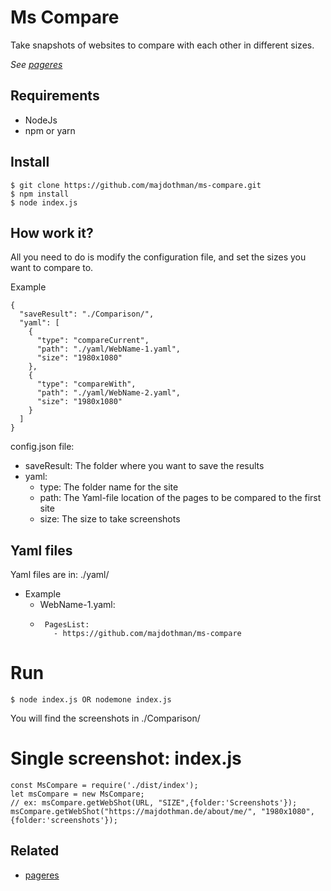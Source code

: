 
# Ms Compare
Take snapshots of websites to compare with each other in different sizes.

*See [pageres](https://github.com/sindresorhus/pageres/)*

## Requirements
* NodeJs
* npm or yarn

## Install

```
$ git clone https://github.com/majdothman/ms-compare.git
$ npm install
$ node index.js
```


## How work it?

All you need to do is modify the configuration file, and set the sizes you want to compare to.

Example

```
{
  "saveResult": "./Comparison/",
  "yaml": [
    {
      "type": "compareCurrent",
      "path": "./yaml/WebName-1.yaml",
      "size": "1980x1080"
    },
    {
      "type": "compareWith",
      "path": "./yaml/WebName-2.yaml",
      "size": "1980x1080"
    }
  ]
}
```
config.json file:
* saveResult: The folder where you want to save the results
* yaml: 
  * type: The folder name for the site 
  * path: The Yaml-file location of the pages to be compared to the first site
  * size: The size to take screenshots 

## Yaml files
Yaml files are in: ./yaml/
* Example
  * WebName-1.yaml:
  * ```
     PagesList:
       - https://github.com/majdothman/ms-compare
    ```
# Run
```
$ node index.js OR nodemone index.js
```
You will find the screenshots in ./Comparison/

# Single screenshot: index.js
```
const MsCompare = require('./dist/index');
let msCompare = new MsCompare;
// ex: msCompare.getWebShot(URL, "SIZE",{folder:'Screenshots'});
msCompare.getWebShot("https://majdothman.de/about/me/", "1980x1080",{folder:'screenshots'});
```
## Related

- [pageres](https://github.com/sindresorhus/pageres/)
 